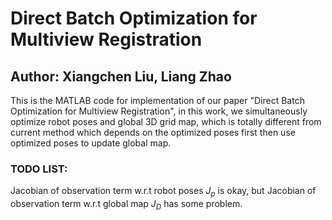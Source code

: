 # Direct Batch Optimization for Multiview Registration

## Author: Xiangchen Liu, Liang Zhao

This is the MATLAB code for implementation of our paper "Direct Batch Optimization for Multiview Registration", in this work, we simultaneously optimize robot poses and global 3D grid map, which is totally different from current method which depends on the optimized poses first then use optimized poses to update global map.

### TODO LIST:

Jacobian of observation term w.r.t robot poses $J_p$ is okay, but Jacobian of observation term w.r.t global map $J_D$ has some problem.
